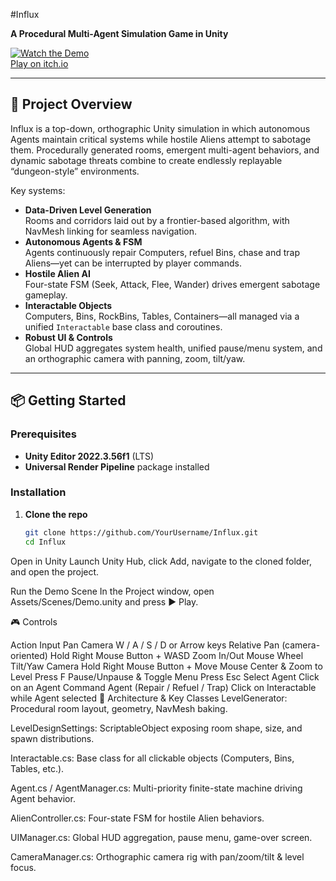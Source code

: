 #Influx

**A Procedural Multi-Agent Simulation Game in Unity**

[![Watch the Demo](https://img.youtube.com/vi/tKH-TE7bzyk&t=4s/0.jpg)](https://www.youtube.com/watch?v=tKH-TE7bzyk&t=4s)  
[Play on itch.io](https://milesjmaiden.itch.io/influx)

---

## 🚀 Project Overview

Influx is a top-down, orthographic Unity simulation in which autonomous Agents maintain critical systems while hostile Aliens attempt to sabotage them. Procedurally generated rooms, emergent multi-agent behaviors, and dynamic sabotage threats combine to create endlessly replayable “dungeon-style” environments.

Key systems:
- **Data-Driven Level Generation**  
  Rooms and corridors laid out by a frontier-based algorithm, with NavMesh linking for seamless navigation.
- **Autonomous Agents & FSM**  
  Agents continuously repair Computers, refuel Bins, chase and trap Aliens—yet can be interrupted by player commands.
- **Hostile Alien AI**  
  Four-state FSM (Seek, Attack, Flee, Wander) drives emergent sabotage gameplay.
- **Interactable Objects**  
  Computers, Bins, RockBins, Tables, Containers—all managed via a unified `Interactable` base class and coroutines.
- **Robust UI & Controls**  
  Global HUD aggregates system health, unified pause/menu system, and an orthographic camera with panning, zoom, tilt/yaw.

---

## 📦 Getting Started

### Prerequisites

- **Unity Editor 2022.3.56f1** (LTS)  
- **Universal Render Pipeline** package installed

### Installation

1. **Clone the repo**  
   ```bash
   git clone https://github.com/YourUsername/Influx.git
   cd Influx
Open in Unity
Launch Unity Hub, click Add, navigate to the cloned folder, and open the project.

Run the Demo Scene
In the Project window, open Assets/Scenes/Demo.unity and press ▶️ Play.

🎮 Controls

Action	Input
Pan Camera	W / A / S / D or Arrow keys
Relative Pan (camera-oriented)	Hold Right Mouse Button + WASD
Zoom In/Out	Mouse Wheel
Tilt/Yaw Camera	Hold Right Mouse Button + Move Mouse
Center & Zoom to Level	Press F
Pause/Unpause & Toggle Menu	Press Esc
Select Agent	Click on an Agent
Command Agent (Repair / Refuel / Trap)	Click on Interactable while Agent selected
📐 Architecture & Key Classes
LevelGenerator: Procedural room layout, geometry, NavMesh baking.

LevelDesignSettings: ScriptableObject exposing room shape, size, and spawn distributions.

Interactable.cs: Base class for all clickable objects (Computers, Bins, Tables, etc.).

Agent.cs / AgentManager.cs: Multi-priority finite-state machine driving Agent behavior.

AlienController.cs: Four-state FSM for hostile Alien behaviors.

UIManager.cs: Global HUD aggregation, pause menu, game-over screen.

CameraManager.cs: Orthographic camera rig with pan/zoom/tilt & level focus.

